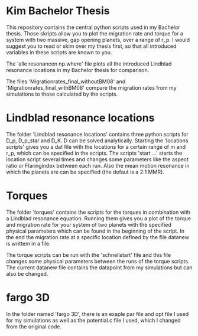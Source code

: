 # Kim Bachelor Thesis

This repository contains the central python scripts used in my Bachelor thesis. Those skripts allow you to plot the migration rate and torque for a system with two massive, gap opening planets, over a range of r_p. I would suggest you to read or skim over my thesis first, so that all introduced variables in these scripts are known to you.

The 'alle resonancen np.where' file plots all the introduced Lindblad resonance locations in my Bachelor thesis for comparison.

The files 'Migrationrates_final_withoutBM08' and 'Migrationrates_final_withBM08' compare the migration rates from my simulations to those calculated by the scripts.


# Lindblad resonance locations

The folder 'Lindblad resonance locations' contains three python scripts for D_p, D_p_star and D_K. D can be solved analytically. Starting the 'locations scripts' gives you a dat file with the locations for a certain range of m and r_p, which can be specified in the scripts. The scripts 'start ...' starts the location script several times and changes some parameters like the aspect ratio or Flaringindex between each run. Also the mean motion resonance in which the planets are can be specified (the defaut is a 2:1 MMR).

# Torques

The folder 'torques' contains the scripts for the torques in combination with a Lindblad resonance equation. Running them gives you a plot of the torque and migration rate for your system of two planets with the specified physical parameters which can be found in the beginning of the script. In the end the migration rate at a specific location defined by the file datanew is writtem in a file.

The torque scripts can be run with the 'schnellstart' file and this file changes some physical parameters between the runs of the torque scripts. The current datanew file contains the datapoint from my simulations but can also be changed.

# fargo 3D
In the folder named 'fargo 3D', there is an exaple par file and opt file I used for my simulations as well as the potential.c file I used, which I changed from the original code.

